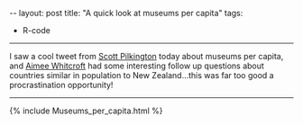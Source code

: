 --
layout: post
title: "A quick look at museums per capita"
tags:
  - R-code
---

I saw a cool tweet from [Scott Pilkington](https://twitter.com/spil030) today about museums per capita, and [Aimee Whitcroft](https://twitter.com/teh_aimee) had some interesting follow up questions about countries similar in population to New Zealand...this was far too good a procrastination opportunity!

---

{% include Museums_per_capita.html %}